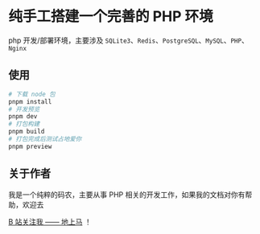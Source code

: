 # 纯手工搭建一个完善的 PHP 环境

php 开发/部署环境，主要涉及 `SQLite3`、`Redis`、`PostgreSQL`、`MySQL`、`PHP`、`Nginx`

## 使用

```bash
# 下载 node 包
pnpm install
# 开发预览
pnpm dev
# 打包构建
pnpm build
# 打包完成后测试占地爱你
pnpm preview
```

## 关于作者

我是一个纯粹的码农，主要从事 PHP 相关的开发工作，如果我的文档对你有帮助，欢迎去

[B 站关注我 —— 地上马](https://space.bilibili.com/473623415) ！
